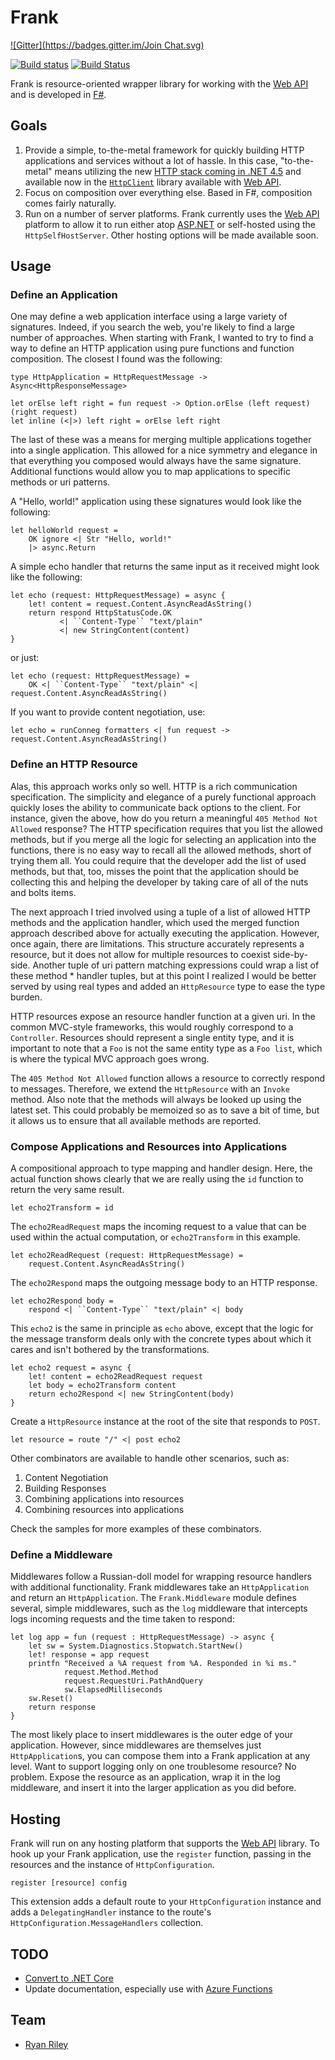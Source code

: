 # Frank
[![Gitter](https://badges.gitter.im/Join Chat.svg)](https://gitter.im/frank-fs/frank?utm_source=badge&utm_medium=badge&utm_campaign=pr-badge&utm_content=badge)

[![Build status](https://ci.appveyor.com/api/projects/status/pt3i73qxyxgjax5d?svg=true)](https://ci.appveyor.com/project/frank-fs/frank)
[![Build Status](https://travis-ci.org/frank-fs/frank.png?branch=master)](https://travis-ci.org/frank-fs/frank)

Frank is resource-oriented wrapper library for working with the [Web API](http://asp.net/web-api/) and is developed in [F#](http://fsharp.net/).

## Goals

1. Provide a simple, to-the-metal framework for quickly building HTTP applications and services without a lot of hassle. In this case, "to-the-metal" means utilizing the new [HTTP stack coming in .NET 4.5](http://msdn.microsoft.com/en-us/library/hh193585.aspx) and available now in the [`HttpClient`](http://nuget.org/List/Packages/HttpClient) library available with [Web API](http://nuget.org/List/Packages/AspNetWebApi.Core).
2. Focus on composition over everything else. Based in F#, composition comes fairly naturally.
3. Run on a number of server platforms. Frank currently uses the [Web API](http://asp.net/web-api/) platform to allow it to run either atop [ASP.NET](http://asp.net/) or self-hosted using the `HttpSelfHostServer`. Other hosting options will be made available soon.

## Usage

### Define an Application

One may define a web application interface using a large variety of signatures.
Indeed, if you search the web, you're likely to find a large number of approaches.
When starting with Frank, I wanted to try to find a way to define an HTTP application
using pure functions and function composition. The closest I found was the following:

    type HttpApplication = HttpRequestMessage -> Async<HttpResponseMessage>
    
    let orElse left right = fun request -> Option.orElse (left request) (right request)
    let inline (<|>) left right = orElse left right

The last of these was a means for merging multiple applications together into a single
application. This allowed for a nice symmetry and elegance in that everything you composed
would always have the same signature. Additional functions would allow you to map
applications to specific methods or uri patterns.

A "Hello, world!" application using these signatures would look like the following:

    let helloWorld request =
        OK ignore <| Str "Hello, world!"
        |> async.Return

A simple echo handler that returns the same input as it received might look like the following:

    let echo (request: HttpRequestMessage) = async {
        let! content = request.Content.AsyncReadAsString()
        return respond HttpStatusCode.OK
               <| ``Content-Type`` "text/plain"
               <| new StringContent(content)
    }

or just:

    let echo (request: HttpRequestMessage) =
        OK <| ``Content-Type`` "text/plain" <| request.Content.AsyncReadAsString()

If you want to provide content negotiation, use:

    let echo = runConneg formatters <| fun request -> request.Content.AsyncReadAsString()

### Define an HTTP Resource

Alas, this approach works only so well. HTTP is a rich communication specification.
The simplicity and elegance of a purely functional approach quickly loses the ability
to communicate back options to the client. For instance, given the above, how do you
return a meaningful `405 Method Not Allowed` response? The HTTP specification requires
that you list the allowed methods, but if you merge all the logic for selecting an
application into the functions, there is no easy way to recall all the allowed methods,
short of trying them all. You could require that the developer add the list of used
methods, but that, too, misses the point that the application should be collecting this
and helping the developer by taking care of all of the nuts and bolts items.

The next approach I tried involved using a tuple of a list of allowed HTTP methods and
the application handler, which used the merged function approach described above for
actually executing the application. However, once again, there are limitations. This
structure accurately represents a resource, but it does not allow for multiple resources
to coexist side-by-side. Another tuple of uri pattern matching expressions could wrap
a list of these method * handler tuples, but at this point I realized I would be better
served by using real types and added an `HttpResource` type to ease the type burden.

HTTP resources expose an resource handler function at a given uri.
In the common MVC-style frameworks, this would roughly correspond
to a `Controller`. Resources should represent a single entity type,
and it is important to note that a `Foo` is not the same entity
type as a `Foo list`, which is where the typical MVC approach goes wrong. 

The ``405 Method Not Allowed`` function allows a resource to correctly respond to messages.
Therefore, we extend the `HttpResource` with an `Invoke` method.
Also note that the methods will always be looked up using the latest set. This could
probably be memoized so as to save a bit of time, but it allows us to ensure that all
available methods are reported.

### Compose Applications and Resources into Applications

A compositional approach to type mapping and handler design.
Here, the actual function shows clearly that we are really using
the `id` function to return the very same result.

    let echo2Transform = id

The `echo2ReadRequest` maps the incoming request to a value that can be used
within the actual computation, or `echo2Transform` in this example.

    let echo2ReadRequest (request: HttpRequestMessage) =
        request.Content.AsyncReadAsString()

The `echo2Respond` maps the outgoing message body to an HTTP response.

    let echo2Respond body =
        respond <| ``Content-Type`` "text/plain" <| body

This `echo2` is the same in principle as `echo` above, except that the
logic for the message transform deals only with the concrete types
about which it cares and isn't bothered by the transformations.

    let echo2 request = async {
        let! content = echo2ReadRequest request
        let body = echo2Transform content
        return echo2Respond <| new StringContent(body)
    }

Create a `HttpResource` instance at the root of the site that responds to `POST`.

    let resource = route "/" <| post echo2

Other combinators are available to handle other scenarios, such as:

1. Content Negotiation
2. Building Responses
3. Combining applications into resources
4. Combining resources into applications

Check the samples for more examples of these combinators.

### Define a Middleware

Middlewares follow a Russian-doll model for wrapping resource handlers with additional functionality. Frank middlewares take an `HttpApplication` and return an `HttpApplication`.
The `Frank.Middleware` module defines several, simple middlewares, such as the `log` middleware that intercepts logs incoming requests and the time taken to respond:

    let log app = fun (request : HttpRequestMessage) -> async {
        let sw = System.Diagnostics.Stopwatch.StartNew()
        let! response = app request
        printfn "Received a %A request from %A. Responded in %i ms."
                request.Method.Method
                request.RequestUri.PathAndQuery
                sw.ElapsedMilliseconds
        sw.Reset()
        return response
    }

The most likely place to insert middlewares is the outer edge of your application. However, since middlewares are themselves just `HttpApplication`s, you can compose them into a Frank application at any level. Want to support logging only on one troublesome resource? No problem. Expose the resource as an application, wrap it in the log middleware, and insert it into the larger application as you did before.

## Hosting

Frank will run on any hosting platform that supports the
[Web API](http://asp.net/web-api/) library. To hook up your Frank application,
use the `register` function, passing in the resources and the instance of `HttpConfiguration`.

    register [resource] config

This extension adds a default route to your `HttpConfiguration` instance and
adds a `DelegatingHandler` instance to the route's `HttpConfiguration.MessageHandlers` collection.

## TODO

* [Convert to .NET Core](https://github.com/frank-fs/frank/issues/47)
* Update documentation, especially use with [Azure Functions](https://azure.microsoft.com/en-us/documentation/articles/functions-reference-fsharp/)

## Team

* [Ryan Riley](http://github.com/panesofglass)
